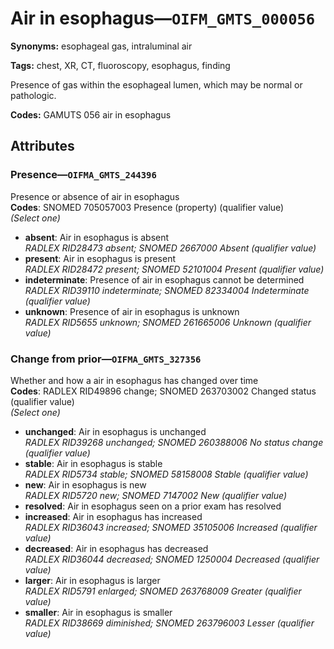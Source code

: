 # Air in esophagus—`OIFM_GMTS_000056`

**Synonyms:** esophageal gas, intraluminal air

**Tags:** chest, XR, CT, fluoroscopy, esophagus, finding

Presence of gas within the esophageal lumen, which may be normal or pathologic.

**Codes:** GAMUTS 056 air in esophagus

## Attributes

### Presence—`OIFMA_GMTS_244396`

Presence or absence of air in esophagus  
**Codes**: SNOMED 705057003 Presence (property) (qualifier value)  
*(Select one)*

- **absent**: Air in esophagus is absent  
_RADLEX RID28473 absent; SNOMED 2667000 Absent (qualifier value)_
- **present**: Air in esophagus is present  
_RADLEX RID28472 present; SNOMED 52101004 Present (qualifier value)_
- **indeterminate**: Presence of air in esophagus cannot be determined  
_RADLEX RID39110 indeterminate; SNOMED 82334004 Indeterminate (qualifier value)_
- **unknown**: Presence of air in esophagus is unknown  
_RADLEX RID5655 unknown; SNOMED 261665006 Unknown (qualifier value)_

### Change from prior—`OIFMA_GMTS_327356`

Whether and how a air in esophagus has changed over time  
**Codes**: RADLEX RID49896 change; SNOMED 263703002 Changed status (qualifier value)  
*(Select one)*

- **unchanged**: Air in esophagus is unchanged  
_RADLEX RID39268 unchanged; SNOMED 260388006 No status change (qualifier value)_
- **stable**: Air in esophagus is stable  
_RADLEX RID5734 stable; SNOMED 58158008 Stable (qualifier value)_
- **new**: Air in esophagus is new  
_RADLEX RID5720 new; SNOMED 7147002 New (qualifier value)_
- **resolved**: Air in esophagus seen on a prior exam has resolved  
- **increased**: Air in esophagus has increased  
_RADLEX RID36043 increased; SNOMED 35105006 Increased (qualifier value)_
- **decreased**: Air in esophagus has decreased  
_RADLEX RID36044 decreased; SNOMED 1250004 Decreased (qualifier value)_
- **larger**: Air in esophagus is larger  
_RADLEX RID5791 enlarged; SNOMED 263768009 Greater (qualifier value)_
- **smaller**: Air in esophagus is smaller  
_RADLEX RID38669 diminished; SNOMED 263796003 Lesser (qualifier value)_